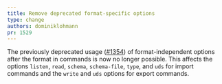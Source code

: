```yaml
---
title: Remove deprecated format-specific options
type: change
authors: dominiklohmann
pr: 1529
---
```


The previously deprecated usage
([#1354](https://github.com/tenzir/vast/pull/1354)) of format-independent
options after the format in commands is now no longer possible. This affects the
options `listen`, `read`, `schema`, `schema-file`, `type`, and `uds` for import
commands and the `write` and `uds` options for export commands.
